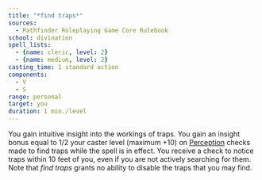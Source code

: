 ```yaml
---
title: "*find traps*"
sources:
  - Pathfinder Roleplaying Game Core Rulebook
school: divination
spell_lists:
  - {name: cleric, level: 2}
  - {name: medium, level: 2}
casting_time: 1 standard action
components:
  - V
  - S
range: personal
target: you
duration: 1 min./level
---
```


You gain intuitive insight into the workings of traps. You gain an insight bonus equal to 1/2 your caster level (maximum +10) on [Perception](/skills/perception/) checks made to find traps while the spell is in effect. You receive a check to notice traps within 10 feet of you, even if you are not actively searching for them. Note that *find traps* grants no ability to disable the traps that you may find.

